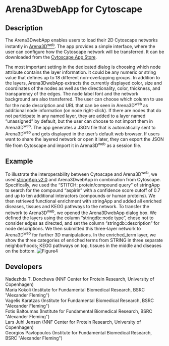 # Arena3DwebApp for Cytoscape

## Description
The Arena3DwebApp enables users to load their 2D Cytoscape networks instantly in [Arena3D<sup>web</sup>](https://bib.fleming.gr:8084/app/arena3d). The app provides a simple interface, where the user can configure how the Cytoscape network will be transferred. It can be downloaded from the [Cytoscape App Store](https://apps.cytoscape.org/apps/arena3dwebapp).

The most important setting in the dedicated dialog is choosing which node attribute contains the layer information. It could be any numeric or string value that defines up to 18 different non-overlapping groups. In addition to the layers, Arena3DwebApp extracts the currently displayed color, size and coordinates of the nodes as well as the directionality, color, thickness, and transparency of the edges. The node label font and the network background are also transferred. The user can choose which column to use for the node description and URL that can be seen in Arena3D<sup>web</sup> as additional node information (on node right-click). If there are nodes that do not participate in any named layer, they are added to a layer named “unassigned” by default, but the user can choose to not import them in Arena3D<sup>web</sup>. The app generates a JSON file that is automatically sent to Arena3D<sup>web</sup> and gets displayed in the user’s default web browser. If users want to share the layered network or open it later, they can export the JSON file from Cytoscape and import it in Arena3D<sup>web</sup> as a session file.  

## Example
To illustrate the interoperability between Cytoscape and Arena3D<sup>web</sup>, we used [stringApp v2.0](https://apps.cytoscape.org/apps/stringapp) and Arena3DwebApp in combination from Cytoscape. Specifically, we used the “STITCH: protein/compound query” of stringApp to search for the compound “aspirin” with a confidence score cutoff of 0.7 and up to ten additional interactors (compounds or human proteins). We then retrieved functional enrichment with stringApp and added all enriched diseases, tissues and KEGG pathways to the network. To transfer the network to Arena3D<sup>web</sup>, we opened the Arena3DwebApp dialog box. We defined the layers using the column “stringdb::node type”, chose not to consider edges as directed, and set the column “stringdb::description” for node descriptions. We then submitted this three-layer network to Arena3D<sup>web</sup> for further 3D manipulations. In the enriched_term layer, we show the three categories of enriched terms from STRING in three separate neighborhoods; KEGG pathways on top, tissues in the middle and diseases on the bottom.
![Figure4](https://user-images.githubusercontent.com/32259775/198194572-56a0a1bb-c97f-4795-ba44-1a6e42ebb508.png)

## Developers
Nadezhda T. Doncheva (NNF Center for Protein Research, University of Copenhagen)  
Maria Kokoli (Institute for Fundamental Biomedical Research, BSRC "Alexander Fleming")  
Vagelis Karatzas (Institute for Fundamental Biomedical Research, BSRC "Alexander Fleming")  
Fotis Baltoumas (Institute for Fundamental Biomedical Research, BSRC "Alexander Fleming")  
Lars Juhl Jensen (NNF Center for Protein Research, University of Copenhagen)  
Georgios Pavlopoulos (Institute for Fundamental Biomedical Research, BSRC "Alexander Fleming") 
